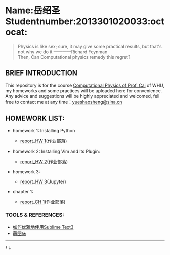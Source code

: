# Name:岳绍圣 Studentnumber:2013301020033:octocat:

> Physics is like sex; sure, it may give some practical results, but that's not why we do it  ————Richard Feynman  
> Then, Can Computational physics remedy this regret?  

## BRIEF INTRODUCTION

This repository is for the course [Computational Physics of Prof. Cai](https://github.com/caihao/computational_physics_whu) of WHU, my homeworks and some practices will be uploaded here for convenience. Any advice and suggestions  will be highly appreciated and welcomed, fell free to contact me at any time：yueshaosheng@sina.cn 

## HOMEWORK LIST:

- homework 1: Installing Python

  * [report_HW 1](https://www.zybuluo.com/Guoguo0605/note/331943)(作业部落)

- homework 2: Installing Vim and Its Plugin:

  * [report_HW 2](https://www.zybuluo.com/Guoguo0605/note/332468)(作业部落)

- homework 3: 

  * [report_HW 3](https://github.com/SmallGuoguo/computationalphysics_N2013301020033/blob/master/homework3/homework3.ipynb)(Jupyter)

- chapter 1: 

  * [report_CH 1](https://github.com/SmallGuoguo/computationalphysics_N2013301020033/tree/master/chapter1)(作业部落)

### TOOLS & REFERENCES:

- [如何优雅地使用Sublime Text3](http://www.jianshu.com/p/3cb5c6f2421c)  
- [萌图床](http://pic.ffsky.net/)


------
†
‡
